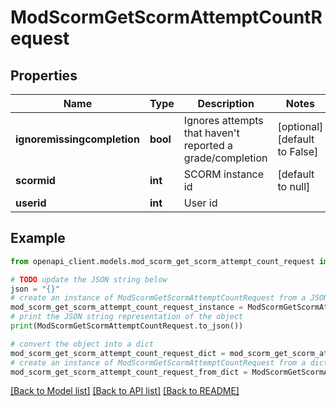 # ModScormGetScormAttemptCountRequest


## Properties

Name | Type | Description | Notes
------------ | ------------- | ------------- | -------------
**ignoremissingcompletion** | **bool** | Ignores attempts that haven&#39;t reported a grade/completion | [optional] [default to False]
**scormid** | **int** | SCORM instance id | [default to null]
**userid** | **int** | User id | 

## Example

```python
from openapi_client.models.mod_scorm_get_scorm_attempt_count_request import ModScormGetScormAttemptCountRequest

# TODO update the JSON string below
json = "{}"
# create an instance of ModScormGetScormAttemptCountRequest from a JSON string
mod_scorm_get_scorm_attempt_count_request_instance = ModScormGetScormAttemptCountRequest.from_json(json)
# print the JSON string representation of the object
print(ModScormGetScormAttemptCountRequest.to_json())

# convert the object into a dict
mod_scorm_get_scorm_attempt_count_request_dict = mod_scorm_get_scorm_attempt_count_request_instance.to_dict()
# create an instance of ModScormGetScormAttemptCountRequest from a dict
mod_scorm_get_scorm_attempt_count_request_from_dict = ModScormGetScormAttemptCountRequest.from_dict(mod_scorm_get_scorm_attempt_count_request_dict)
```
[[Back to Model list]](../README.md#documentation-for-models) [[Back to API list]](../README.md#documentation-for-api-endpoints) [[Back to README]](../README.md)


